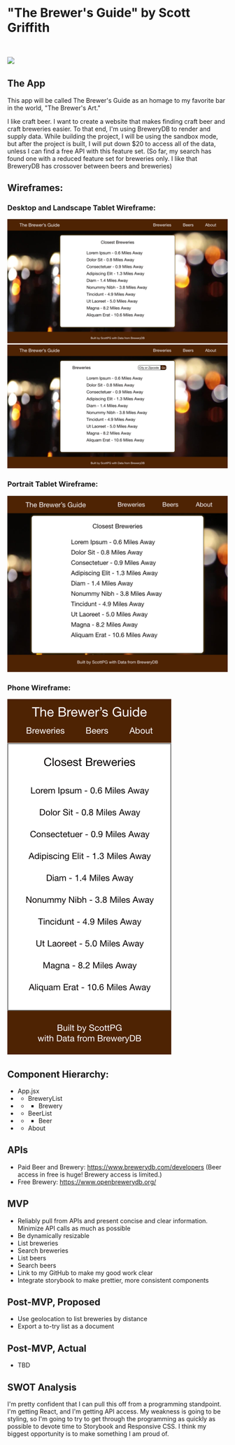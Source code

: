 # **"The Brewer's Guide"** by Scott Griffith
<br>

![](https://media.giphy.com/media/dORujEb6Elv2M/giphy.gif)

## The App

This app will be called The Brewer's Guide as an homage to my favorite bar in the world, "The Brewer's Art."

I like craft beer.  I want to create a website that makes finding craft beer and craft breweries easier.  To that end, I'm using BreweryDB to render and supply data.  While building the project, I will be using the sandbox mode, but after the project is built, I will put down $20 to access all of the data, unless I can find a free API with this feature set. (So far, my search has found one with a reduced feature set for breweries only.  I like that BreweryDB has crossover between beers and breweries)

## Wireframes:
### Desktop and Landscape Tablet Wireframe:  
![](Wireframes/Web.png)
![](Wireframes/Web-2.png)

### Portrait Tablet Wireframe:
![](Wireframes/iPad.png)

### Phone Wireframe:
![](wireframes/iPhone.png)

## Component Hierarchy:
- App.jsx
- - BreweryList
- - - Brewery
- - BeerList 
- - - Beer
- - About

## APIs
- Paid Beer and Brewery: https://www.brewerydb.com/developers (Beer access in free is huge! Brewery access is limited.)
- Free Brewery: https://www.openbrewerydb.org/

## MVP
- Reliably pull from APIs and present concise and clear information. Minimize API calls as much as possible
- Be dynamically resizable
- List breweries
- Search breweries
- List beers
- Search beers
- Link to my GitHub to make my good work clear
- Integrate storybook to make prettier, more consistent components

## Post-MVP, Proposed
- Use geolocation to list breweries by distance
- Export a to-try list as a document

## Post-MVP, Actual
- TBD

## SWOT Analysis
I'm pretty confident that I can pull this off from a programming standpoint.  I'm getting React, and I'm getting API access.  My weakness is going to be styling, so I'm going to try to get through the programming as quickly as possible to devote time to Storybook and Responsive CSS.  I think my biggest opportunity is to make something I am proud of.